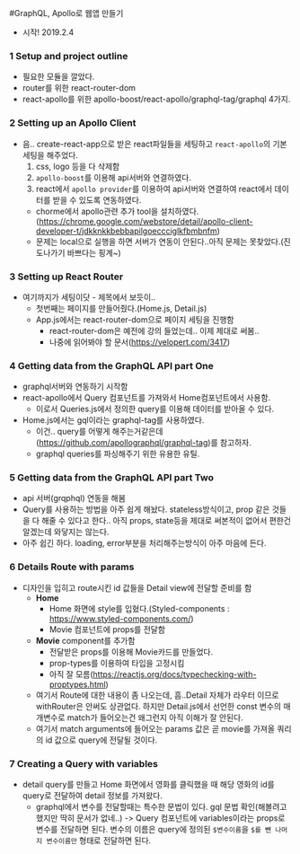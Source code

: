 #GraphQL, Apollo로 웹앱 만들기

* 시작! 2019.2.4

### 1 Setup and project outline
* 필요한 모듈을 깔았다.
* router를 위한 react-router-dom
* react-apollo를 위한 apollo-boost/react-apollo/graphql-tag/graphql 4가지.

### 2 Setting up an Apollo Client
* 음.. create-react-app으로 받은 react파일들을 세팅하고 ```react-apollo```의 기본 세팅을 해주었다.
    1. css, logo 등을 다 삭제함
    1. ```apollo-boost```를 이용해 api서버와 연결하였다.
    1. react에서 ```apollo provider```를 이용하여 api서버와 연결하여 react에서 데이터를 받을 수 있도록 연동하였다.
    * chorme에서 apollo관련 추가 tool을 설치하였다.(https://chrome.google.com/webstore/detail/apollo-client-developer-t/jdkknkkbebbapilgoeccciglkfbmbnfm)
    * 문제는 local으로 실행을 하면 서버가 연동이 안된다..아직 문제는 못찾았다.(진도나가기 바쁘다는 핑계~)

### 3 Setting up React Router
* 여기까지가 세팅이닷 - 제목에서 보듯이..
    * 첫번째는 페이지를 만들어줬다.(Home.js, Detail.js)
    * App.js에서는 react-router-dom으로 페이지 세팅을 진행함
        * react-router-dom은 예전에 강의 들었는데.. 이제 제대로 써봄..
        * 나중에 읽어봐야 할 문서(https://velopert.com/3417)

### 4 Getting data from the GraphQL API part One
* graphql서버와 연동하기 시작함
* react-apollo에서 Query 컴포넌트를 가져와서 Home컴포넌트에서 사용함.
    * 이로서 Queries.js에서 정의한 query를 이용해 데이터를 받아올 수 있다.
* Home.js에서는 gql이라는 graphql-tag를 사용하였다.
    * 이건.. query를 어떻게 해주는거같은데(https://github.com/apollographql/graphql-tag)를 참고하자.
    * graphql queries를 파싱해주기 위한 유용한 유틸.

### 5 Getting data from the GraphQL API part Two
* api 서버(grqphql) 연동을 해봄
* Query를 사용하는 방법을 아주 쉽게 해놨다. stateless방식이고, prop 같은 것들을 다 해줄 수 있다고 한다.. 아직 props, state등을 제대로 써본적이 없어서 편한건 알겠는데 와닿지는 않는다.
* 아주 쉽긴 하다. loading, error부분을 처리해주는방식이 아주 마음에 든다.

### 6 Details Route with params
* 디자인을 입히고 route시킨 id 값들을 Detail view에 전달할 준비를 함
    * **Home**
        * Home 화면에 style를 입혔다.(Styled-components : https://www.styled-components.com/)
        * Movie 컴포넌트에 props를 전달함
    * **Movie** component를 추가함
        * 전달받은 props를 이용해 Movie카드를 만들었다.
        * prop-types를 이용하여 타입을 고정시킴
        * 아직 잘 모름(https://reactjs.org/docs/typechecking-with-proptypes.html)
    * 여기서 Route에 대한 내용이 좀 나오는데, 흠..Detail 자체가 라우터 이므로 withRouter은 안써도 상관없다. 하지만 Detail.js에서 선언한 const 변수의 매개변수로 match가 들어오는건 왜그런지 아직 이해가 잘 안된다.
    * 여기서 match arguments에 들어오는 params 값은 곧 movie를 가져올 쿼리의 id 값으로 query에 전달될 것이다.

### 7 Creating a Query with variables
* detail query를 만들고 Home 화면에서 영화를 클릭했을 때 해당 영화의 id를 query로 전달하여 detail 정보를 가져왔다.
    * graphql에서 변수를 전달할때는 특수한 문법이 있다. gql 문법 확인(해볼려고 했지만 딱히 문서가 없네..) -> Query 컴포넌트에 variables이라는 props로 변수를 전달하면 된다. 변수의 이름은 query에 정의된 ```$변수이름```을 ```$를 뺀 나머지 변수이름만``` 형태로 전달하면 된다.
